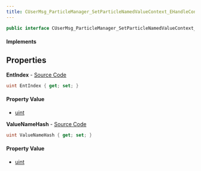 ```yaml
---
title: CUserMsg_ParticleManager_SetParticleNamedValueContext_EHandleContext
---
```


```csharp
public interface CUserMsg_ParticleManager_SetParticleNamedValueContext_EHandleContext : ITypedProtobuf<CUserMsg_ParticleManager_SetParticleNamedValueContext_EHandleContext>, INativeHandle
```

#### Implements

## Properties

**EntIndex** - [Source Code](https://github.com/swiftly-solution/swiftlys2/blob/master/managed/src/SwiftlyS2.Generated/Protobufs/Interfaces/CUserMsg_ParticleManager_SetParticleNamedValueContext_EHandleContext.cs#L16)

```csharp
uint EntIndex { get; set; }
```

#### Property Value

- [uint](https://learn.microsoft.com/dotnet/api/system.uint32)

**ValueNameHash** - [Source Code](https://github.com/swiftly-solution/swiftlys2/blob/master/managed/src/SwiftlyS2.Generated/Protobufs/Interfaces/CUserMsg_ParticleManager_SetParticleNamedValueContext_EHandleContext.cs#L13)

```csharp
uint ValueNameHash { get; set; }
```

#### Property Value

- [uint](https://learn.microsoft.com/dotnet/api/system.uint32)

